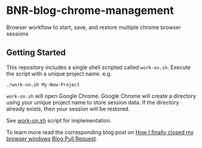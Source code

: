 # BNR-blog-chrome-management

Browser workflow to start, save, and restore multiple chrome browser sessions

## Getting Started

This repository includes a single shell scripted called `work-on.sh`.
Execute the script with a unique project name.
e.g.

```
./work-on.sh My-New-Project
```

`work-on.sh` will open Google Chrome.
Google Chrome will create a directory using your unique project name to store session data.
If the directory already exists, then your session will be restored.

See [work-on.sh](./work-on.sh) script for implementation.

To learn more read the corresponding blog post on [How I finally closed my browser windows](https://bignerdranch.com/resources/blog/TODO-INSERT-BLOG-POST-URL) [Blog Pull Request](https://github.com/bignerdranch/blogposts/pull/452/files).
